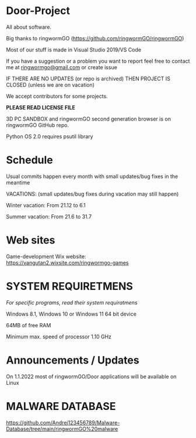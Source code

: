 # Door-Project
All about software.

Big thanks to ringwormGO (https://github.com/ringwormGO/ringwormGO)

Most of our stuff is made in Visual Studio 2019/VS Code

If you have a suggestion or a problem you want to report feel free to contact me at ringwormgo@gmail.com or create issue

IF THERE ARE NO UPDATES (or repo is archived) THEN PROJECT IS CLOSED (unless we are on vacation)

We accept contributors for some projects.

**PLEASE READ LICENSE FILE**

3D PC SANDBOX and ringwormGO second generation browser is on ringwormGO GitHub repo.

Python OS 2.0 requires psutil library

# Schedule
Usual commits happen every month with small updates/bug fixes in the meantime

VACATIONS: (small updates/bug fixes during vacation may still happen)

Winter vacation: From 21.12 to 6.1

Summer vacation: From 21.6 to 31.7

# Web sites
Game-development Wix website: https://vangutan2.wixsite.com/ringwormgo-games

# SYSTEM REQUIRETMENS
*For specific programs, read their system requiratmens*

Windows 8.1, Windows 10 or Windows 11 64 bit device

64MB of free RAM

Minimum max. speed of processor 1.10 GHz   

# Announcements / Updates
On 1.1.2022 most of ringwormGO/Door applications will be available on Linux

# MALWARE DATABASE
https://github.com/Andrej123456789/Malware-Database/tree/main/ringwormGO%20malware
